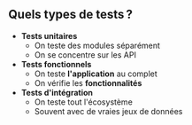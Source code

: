 ## Quels types de tests ?

* **Tests unitaires**
  * On teste des modules séparément
  * On se concentre sur les API
* **Tests fonctionnels**
  * On teste **l'application** au complet
  * On vérifie les **fonctionnalités**
* **Tests d'intégration**
  * On teste tout l'écosystème
  * Souvent avec de vraies jeux de données
